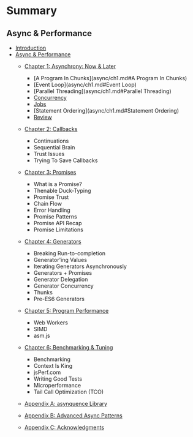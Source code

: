 # Summary

## Async & Performance

* [Introduction](README.md)
* [Async & Performance](async/README.md)
  * [Chapter 1: Asynchrony: Now & Later](async/ch1.md)
    * [A Program In Chunks](async/ch1.md#A Program In Chunks)
    * [Event Loop](async/ch1.md#Event Loop)
    * [Parallel Threading](async/ch1.md#Parallel Threading)
    * [Concurrency](async/ch1.md#Concurrency)
    * [Jobs](async/ch1.md#Jobs)
    * [Statement Ordering](async/ch1.md#Statement Ordering)
    * [Review](async/ch1.md#Review)

  * [Chapter 2: Callbacks](async/ch2.md)
    * Continuations
    * Sequential Brain
    * Trust Issues
    * Trying To Save Callbacks
  * [Chapter 3: Promises](async/ch3.md)
    * What is a Promise?
    * Thenable Duck-Typing
    * Promise Trust
    * Chain Flow
    * Error Handling
    * Promise Patterns
    * Promise API Recap
    * Promise Limitations
  * [Chapter 4: Generators](async/ch4.md)
    * Breaking Run-to-completion
    * Generator'ing Values
    * Iterating Generators Asynchronously
    * Generators + Promises
    * Generator Delegation
    * Generator Concurrency
    * Thunks
    * Pre-ES6 Generators
  * [Chapter 5: Program Performance](async/ch5.md)
    * Web Workers
    * SIMD
    * asm.js
  * [Chapter 6: Benchmarking & Tuning](async/ch6.md)
    * Benchmarking
    * Context Is King
    * jsPerf.com
    * Writing Good Tests
    * Microperformance
    * Tail Call Optimization \(TCO\)
  * [Appendix A: asynquence Library](async/apA.md)
  * [Appendix B: Advanced Async Patterns](async/apB.md)
  * [Appendix C: Acknowledgments](async.apC.md)

